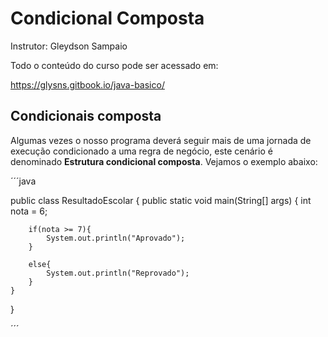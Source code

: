 # Condicional Composta 

Instrutor: Gleydson Sampaio

Todo o conteúdo do curso pode ser acessado em:

https://glysns.gitbook.io/java-basico/


## Condicionais composta

Algumas vezes o nosso programa deverá seguir mais de uma jornada de execução condicionado a uma regra de negócio, este cenário é denominado **Estrutura condicional composta**. Vejamos o exemplo abaixo:  

´´´java

public class ResultadoEscolar {
    public static void main(String[] args) {
        int nota = 6;

        if(nota >= 7){
            System.out.println("Aprovado");
        }

        else{
            System.out.println("Reprovado");
        }
    }
}


´´´
